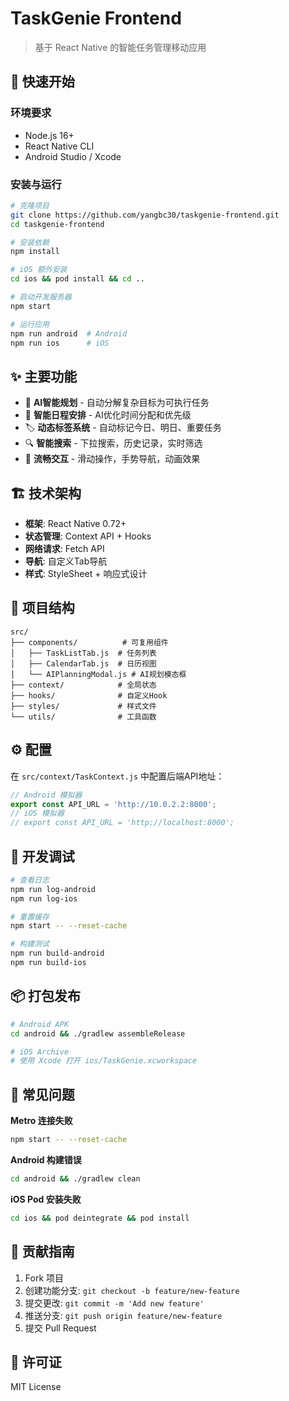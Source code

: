 # TaskGenie Frontend

> 基于 React Native 的智能任务管理移动应用

## 🚀 快速开始

### 环境要求
- Node.js 16+
- React Native CLI
- Android Studio / Xcode

### 安装与运行
```bash
# 克隆项目
git clone https://github.com/yangbc30/taskgenie-frontend.git
cd taskgenie-frontend

# 安装依赖
npm install

# iOS 额外安装
cd ios && pod install && cd ..

# 启动开发服务器
npm start

# 运行应用
npm run android  # Android
npm run ios      # iOS
```

## ✨ 主要功能

- 🤖 **AI智能规划** - 自动分解复杂目标为可执行任务
- 📅 **智能日程安排** - AI优化时间分配和优先级
- 🏷️ **动态标签系统** - 自动标记今日、明日、重要任务
- 🔍 **智能搜索** - 下拉搜索，历史记录，实时筛选
- 📱 **流畅交互** - 滑动操作，手势导航，动画效果

## 🏗️ 技术架构

- **框架**: React Native 0.72+
- **状态管理**: Context API + Hooks
- **网络请求**: Fetch API
- **导航**: 自定义Tab导航
- **样式**: StyleSheet + 响应式设计

## 📁 项目结构

```
src/
├── components/          # 可复用组件
│   ├── TaskListTab.js  # 任务列表
│   ├── CalendarTab.js  # 日历视图
│   └── AIPlanningModal.js # AI规划模态框
├── context/            # 全局状态
├── hooks/              # 自定义Hook
├── styles/             # 样式文件
└── utils/              # 工具函数
```

## ⚙️ 配置

在 `src/context/TaskContext.js` 中配置后端API地址：

```javascript
// Android 模拟器
export const API_URL = 'http://10.0.2.2:8000';
// iOS 模拟器
// export const API_URL = 'http://localhost:8000';
```

## 🧪 开发调试

```bash
# 查看日志
npm run log-android
npm run log-ios

# 重置缓存
npm start -- --reset-cache

# 构建测试
npm run build-android
npm run build-ios
```

## 📦 打包发布

```bash
# Android APK
cd android && ./gradlew assembleRelease

# iOS Archive
# 使用 Xcode 打开 ios/TaskGenie.xcworkspace
```

## 🐛 常见问题

**Metro 连接失败**
```bash
npm start -- --reset-cache
```

**Android 构建错误**
```bash
cd android && ./gradlew clean
```

**iOS Pod 安装失败**
```bash
cd ios && pod deintegrate && pod install
```

## 🤝 贡献指南

1. Fork 项目
2. 创建功能分支: `git checkout -b feature/new-feature`
3. 提交更改: `git commit -m 'Add new feature'`
4. 推送分支: `git push origin feature/new-feature`
5. 提交 Pull Request

## 📄 许可证

MIT License